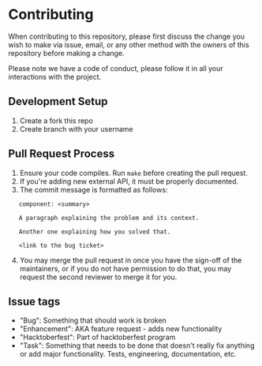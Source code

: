# Contributing

When contributing to this repository, please first discuss the change you wish to make via issue,
email, or any other method with the owners of this repository before making a change.

Please note we have a code of conduct, please follow it in all your interactions with the project.

## Development Setup
1. Create a fork this repo
2. Create branch with your username

## Pull Request Process

1. Ensure your code compiles. Run `make` before creating the pull request.
2. If you're adding new external API, it must be properly documented.
3. The commit message is formatted as follows:

```
   component: <summary>

   A paragraph explaining the problem and its context.

   Another one explaining how you solved that.

   <link to the bug ticket>
```

4. You may merge the pull request in once you have the sign-off of the maintainers, or if you
   do not have permission to do that, you may request the second reviewer to merge it for you.

## Issue tags
* "Bug": Something that should work is broken
* "Enhancement": AKA feature request - adds new functionality
* "Hacktoberfest": Part of hacktoberfest program
* "Task": Something that needs to be done that doesn't really fix anything or add major functionality. Tests, engineering, documentation, etc.
